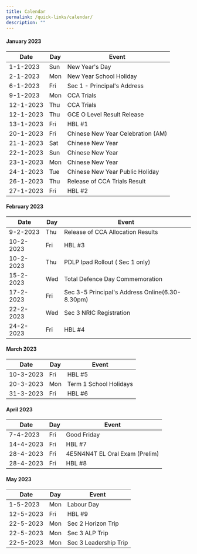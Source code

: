 ```yaml
---
title: Calendar
permalink: /quick-links/calendar/
description: ""
---
```

#### January 2023



| Date | Day | Event |
| -------- | -------- | -------- |
| 1-1-2023    | Sun     | New Year's Day    |
| 2-1-2023   | Mon | New Year School Holiday |
| 6-1-2023 | Fri | Sec 1 - Principal's Address |
| 9-1-2023     | Mon     | CCA Trials     |
| 12-1-2023 | Thu | CCA Trials |
| 12-1-2023 | Thu | GCE O Level Result Release |
| 13-1-2023     | Fri     | HBL #1     |
| 20-1-2023 | Fri | Chinese New Year Celebration (AM) |
| 21-1-2023 | Sat | Chinese New Year |
| 22-1-2023     | Sun     | Chinese New Year     |
| 23-1-2023 | Mon | Chinese New Year |
| 24-1-2023 | Tue | Chinese New Year Public Holiday |
| 26-1-2023     | Thu     | Release of CCA Trials Result     |
| 27-1-2023 | Fri | HBL #2 |

#### February 2023



| Date | Day | Event |
| -------- | -------- | -------- |
| 9-2-2023   | Thu    | Release of CCA Allocation Results    |
| 10-2-2023 | Fri | HBL #3
| 10-2-2023 | Thu | PDLP Ipad Rollout ( Sec 1 only) |
| 15-2-2023 | Wed | Total Defence Day Commemoration |
| 17-2-2023 | Fri | Sec 3-5 Principal's Address Online(6.30-8.30pm) |
| 22-2-2023 | Wed | Sec 3 NRIC Registration |
| 24-2-2023     | Fri     | HBL #4     |

#### March 2023



| Date | Day | Event |
| -------- | -------- | -------- |
|10-3-2023     | Fri     | HBL #5    |
| 20-3-2023 | Mon | Term 1 School Holidays |
| 31-3-2023     | Fri     | HBL #6     |

#### April 2023



| Date| Day| Event |
| -------- | --- | ----- |
| 7-4-2023     | Fri     | Good Friday     |
| 14-4-2023 | Fri | HBL #7 |
| 28-4-2023  | Fri     | 4E5N4N4T EL Oral Exam (Prelim)     |
| 28-4-2023 | Fri | HBL #8 |


#### May 2023



| Date | Day | Event |
| -------- | -------- | -------- |
| 1-5-2023     | Mon     | Labour Day     |
| 12-5-2023 | Fri | HBL #9 |
| 22-5-2023     | Mon   | Sec 2 Horizon Trip      |
| 22-5-2023| Mon | Sec 3 ALP Trip |
| 22-5-2023    | Mon     | Sec 3 Leadership Trip    |

